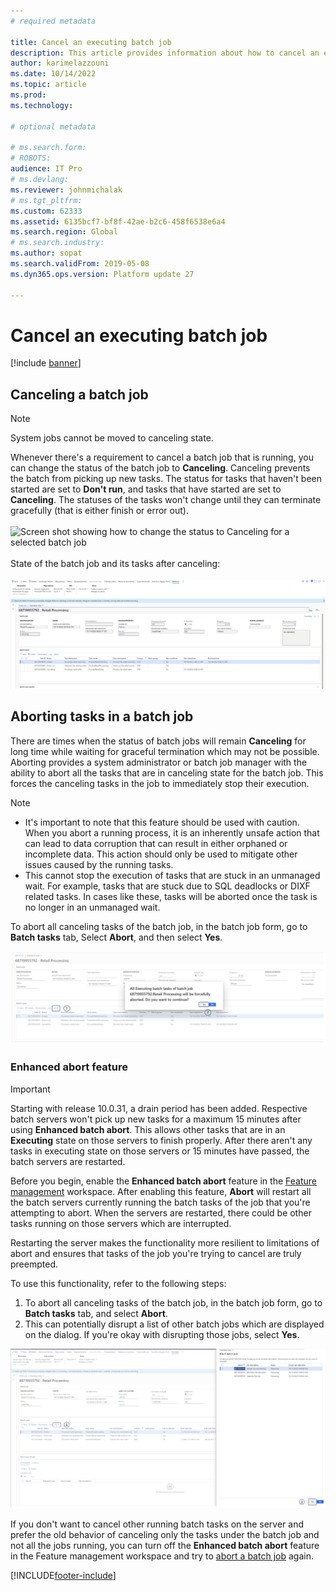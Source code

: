 ```yaml
---
# required metadata

title: Cancel an executing batch job
description: This article provides information about how to cancel an executing batch job.
author: karimelazzouni
ms.date: 10/14/2022
ms.topic: article
ms.prod: 
ms.technology: 

# optional metadata

# ms.search.form: 
# ROBOTS: 
audience: IT Pro
# ms.devlang: 
ms.reviewer: johnmichalak
# ms.tgt_pltfrm: 
ms.custom: 62333
ms.assetid: 6135bcf7-bf8f-42ae-b2c6-458f6538e6a4
ms.search.region: Global
# ms.search.industry: 
ms.author: sopat
ms.search.validFrom: 2019-05-08
ms.dyn365.ops.version: Platform update 27

---
```


# <a id="legacy-abort"></a>Cancel an executing batch job

[!include [banner](../includes/banner.md)]

## Canceling a batch job  

>[!NOTE]  
>System jobs cannot be moved to canceling state.

Whenever there's a requirement to cancel a batch job that is running, you can change the status of the batch job to **Canceling**.
Canceling prevents the batch from picking up new tasks. The status for tasks that haven't been started are set to **Don't run**, and tasks that have started are set to **Canceling**. The statuses of the tasks won't change until they can terminate gracefully (that is either finish or error out).  
<br/>
![Screen shot showing how to change the status to Canceling for a selected batch job](./media/canceling-a-batch-job.png)  
<br/>
State of the batch job and its tasks after canceling:  
<br/>
![Screen shot of a cancelled batch job and its tasks after canceling](./media/cancelled-batchjob.png)
<br/>

## Aborting tasks in a batch job

There are times when the status of batch jobs will remain **Canceling** for long time while waiting for graceful termination which may not be possible. Aborting provides a system administrator or batch job manager with the ability to abort all the tasks that are in canceling state for the batch job. This forces the canceling tasks in the job to immediately stop their execution.
>[!NOTE]
> * It's important to note that this feature should be used with caution. When you abort a running process, it is an inherently unsafe action that can lead to data corruption that can result in either orphaned or incomplete data. This action should only be used to mitigate other issues caused by the running tasks.  
> * This cannot stop the execution of tasks that are stuck in an unmanaged wait. For example, tasks that are stuck due to SQL deadlocks or DIXF related tasks. In cases like these, tasks will be aborted once the task is no longer in an unmanaged wait.  

To abort all canceling tasks of the batch job, in the batch job form, go to **Batch tasks** tab, Select **Abort**, and then select **Yes**.

![Screen shot of a batch job that is aborting](./media/aborting-a-batch-job.png)

### Enhanced abort feature

>[!IMPORTANT]  
>Starting with release 10.0.31, a drain period has been added. Respective batch servers won't pick up new tasks for a maximum 15 minutes after using **Enhanced batch abort**. This allows other tasks that are in an **Executing** state on those servers to finish properly. After there aren't any tasks in executing state on those servers or 15 minutes have passed, the batch servers are restarted.

Before you begin, enable the **Enhanced batch abort** feature in the [Feature management](../../fin-ops/get-started/feature-management/feature-management-overview.md) workspace. After enabling this feature, **Abort** will restart all the batch servers currently running the batch tasks of the job that you're attempting to abort. When the servers are restarted, there could be other tasks running on those servers which are interrupted. 

Restarting the server makes the functionality more resilient to limitations of abort and ensures that tasks of the job you're trying to cancel are truly preempted. 

To use this functionality, refer to the following steps:

1. To abort all canceling tasks of the batch job, in the batch job form, go to **Batch tasks** tab, and select **Abort**.
2. This can potentially disrupt a list of other batch jobs which are displayed on the dialog. If you're okay with disrupting those jobs, select **Yes**.

![Screen shot asking you to confirm that you want to end the canceling tasks.](./media/enhanceabort-a-batchjob.png)

If you don't want to cancel other running batch tasks on the server and prefer the old behavior of canceling only the tasks under the batch job and not all the jobs running, you can turn off the **Enhanced batch abort** feature in the Feature management workspace and try to [abort a batch job](#aborting-tasks-in-a-batch-job) again.

[!INCLUDE[footer-include](../../../includes/footer-banner.md)]
